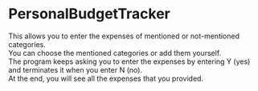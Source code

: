 # PersonalBudgetTracker
This allows you to enter the expenses of mentioned or not-mentioned categories.<br>
You can choose the mentioned categories or add them yourself.<br>
The program keeps asking you to enter the expenses by entering Y (yes) and terminates it when you enter N (no).<br>
At the end, you will see all the expenses that you provided.
